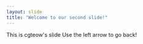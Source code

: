 ```yaml
---
layout: slide
title: "Welcome to our second slide!"
---
```

This is cgteow's slide
Use the left arrow to go back!
